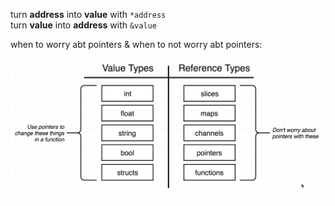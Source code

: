 turn **address** into **value** with `*address`<br>
turn **value** into **address** with `&value`

when to worry abt pointers & when to not worry abt pointers:

<img src="./assets/image.png">
